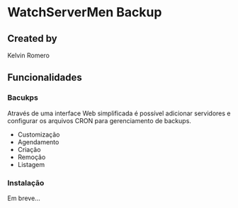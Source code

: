 # WatchServerMen Backup

## Created by

Kelvin Romero

## Funcionalidades

### Bacukps

Através de uma interface Web simplificada é possível adicionar servidores e configurar os arquivos CRON para gerenciamento de backups. 

- Customização
- Agendamento
- Criação
- Remoção
- Listagem

### Instalação

Em breve...
